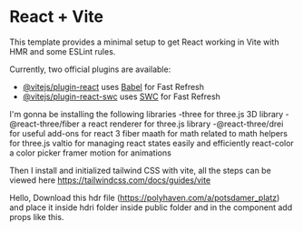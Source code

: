 # React + Vite

This template provides a minimal setup to get React working in Vite with HMR and some ESLint rules.

Currently, two official plugins are available:

- [@vitejs/plugin-react](https://github.com/vitejs/vite-plugin-react/blob/main/packages/plugin-react/README.md) uses [Babel](https://babeljs.io/) for Fast Refresh
- [@vitejs/plugin-react-swc](https://github.com/vitejs/vite-plugin-react-swc) uses [SWC](https://swc.rs/) for Fast Refresh

I'm gonna be installing the following libraries
-three for three.js 3D library
-@react-three/fiber a react renderer for three.js library
-@react-three/drei for useful add-ons for react 3 fiber
maath for math related to math helpers for three.js
valtio for managing react states easily and efficiently
react-color a color picker
framer motion for animations

Then I install and initialized tailwind CSS with vite, all the steps can be viewed here https://tailwindcss.com/docs/guides/vite

Hello,
<Environment path="/hdri/" files="potsdamer_platz_1k.hdr" />
Download this hdr file (https://polyhaven.com/a/potsdamer_platz) and place it inside hdri folder inside public folder and in the component add props like this.
